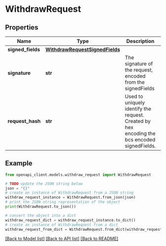 # WithdrawRequest


## Properties

Name | Type | Description | Notes
------------ | ------------- | ------------- | -------------
**signed_fields** | [**WithdrawRequestSignedFields**](WithdrawRequestSignedFields.md) |  | 
**signature** | **str** | The signature of the request, encoded from the signedFields | 
**request_hash** | **str** | Used to uniquely identify the request. Created by hex encoding the bcs encoded signedFields. | 

## Example

```python
from openapi_client.models.withdraw_request import WithdrawRequest

# TODO update the JSON string below
json = "{}"
# create an instance of WithdrawRequest from a JSON string
withdraw_request_instance = WithdrawRequest.from_json(json)
# print the JSON string representation of the object
print(WithdrawRequest.to_json())

# convert the object into a dict
withdraw_request_dict = withdraw_request_instance.to_dict()
# create an instance of WithdrawRequest from a dict
withdraw_request_from_dict = WithdrawRequest.from_dict(withdraw_request_dict)
```
[[Back to Model list]](../README.md#documentation-for-models) [[Back to API list]](../README.md#documentation-for-api-endpoints) [[Back to README]](../README.md)


